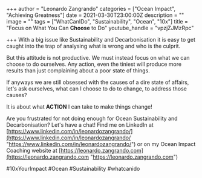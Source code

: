 +++
author = "Leonardo Zangrando"
categories = ["Ocean Impact", "Achieving Greatness"]
date = 2021-03-30T23:00:00Z
description = ""
image = ""
tags = ["WhatCanIDo", "Sustainability", "Ocean", "10x"]
title = "Focus on What You Can **Choose** to Do"
youtube_handle = "vpzjZJMzRpc"

+++
With a big issue like Sustainability and Decarbonisation it is easy to get caught into the trap of analysing what is wrong and who is the culprit.

But this attitude is not productive. We must instead focus on what we can choose to do ourselves. Any action, even the tiniest will produce more results than just complaining about a poor state of things.

If anyways we are still obsessed with the causes of a dire state of affairs, let's ask ourselves, what can I choose to do to change, to address those causes?

It is about what **ACTION** I can take to make things change!

Are you frustrated for not doing enough for Ocean Sustainability and Decarbonisation? Let's have a chat! Find me on LinkedIn at [https://www.linkedin.com/in/leonardozangrando/](https://www.linkedin.com/in/leonardozangrando/ "https://www.linkedin.com/in/leonardozangrando/") or on my Ocean Impact Coaching website at [https://leonardo.zangrando.com](https://leonardo.zangrando.com "https://leonardo.zangrando.com")

\#10xYourImpact #Ocean #Sustainability #whatcanido
